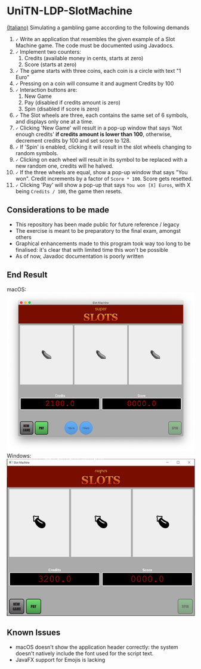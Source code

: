 # UniTN-LDP-SlotMachine
[(Italiano)](README-it.md) Simulating a gambling game according to the following demands

1. `✓` Write an application that resembles the given example of a Slot Machine game.
   The code must be documented using Javadocs.
2. `✓` Implement two counters:
   1) Credits (available money in cents, starts at zero)
   2) Score (starts at zero)
3. `✓` The game starts with three coins, each coin is a circle with text "1 Euro"
4. `✓` Pressing on a coin will consume it and augment Credits by 100
5. `✓` Interaction buttons are:
    1) New Game
    2) Pay (disabled if credits amount is zero)
    3) Spin (disabled if score is zero)
6. `✓` The Slot wheels are three, each contains the same set of 6 symbols, and displays only one at a time.
7. `✓` Clicking 'New Game' will result in a pop-up window that says 'Not enough credits' **if credits amount is lower than 100**,
   otherwise, decrement credits by 100 and set score to 128.
8. `✓` If 'Spin' is enabled, clicking it will result in the slot wheels changing to random symbols.
9. `✓` Clicking on each wheel will result in its symbol to be replaced with a new random one, credits will he halved.
10. `✓` If the three wheels are equal, show a pop-up window that says "You won".
    Credit increments by a factor of `Score * 100`. Score gets resetted.
11. `✓` Clicking 'Pay' will show a pop-up that says `You won [X] Euros`, with X being `Credits / 100`, the game then resets.

## Considerations to be made
* This repository has been made public for future reference / legacy
* The exercise is meant to be preparatory to the final exam, amongst others
* Graphical enhancements made to this program took way too long to be finalised: it's clear that with limited time this won't be possible
* As of now, Javadoc documentation is poorly written

## End Result
macOS:
![Screenshot of implementation of the SlotMachine program as rendered by macOS](./macOS.png "macOS")
Windows:
![Screenshot of implementation of the SlotMachine program as rendered by Windows](./Windows.jpg "Windows")

## Known Issues
* macOS doesn't show the application header correctly: the system doesn't natively include the font used for the script text.
* JavaFX support for Emojis is lacking